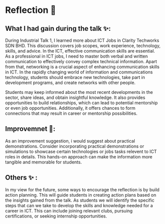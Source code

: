 # Reflection 📝
## What I had gain during the talk ✨:
During Industrial Talk 1, I learned more about ICT Jobs in Clarity Techworks SDN BHD. This discussion covers job scopes, work experience, technology, skills, and advice. In the ICT, effective communication skills are essential. As a professional in ICT jobs, I need to master both verbal and written communication to effectively convey complex technical information. Apart from that, networking is a crucial aspect of enhancing communication skills in ICT. In the rapidly changing world of information and communications technology, students should embrace new technologies, take part in development programs, and create networks with other people.

Students may keep informed about the most recent developments in the sector, share ideas, and obtain insightful knowledge. It also provides opportunities to build relationships, which can lead to potential mentorship or even job opportunities. Additionally, it offers chances to form connections that may result in career or mentorship possibilities.

## Improvemnet 💪:
As an improvement suggestion, i would suggest about practical demonstrations. Consider incorporating practical demonstrations or simulations to showcase certain technologies or jobs tasks relevent to ICT roles in details. This hands-on approach can make the information more tangible and memorable for students.

## Others ✨ :
In my view for the future, some ways to encourage the reflection is by build action planning. This will guide students in creating action plans based on the insights gained from the talk. As students we will identify the specific steps that can we take to develop the skills and knowledge needed for a career in ICT. This can include joining relevant clubs, pursuing certifications, or seeking internship opportunities.
